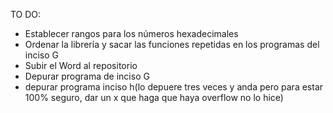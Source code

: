 
TO DO:

- Establecer rangos para los números hexadecimales
- Ordenar la librería y sacar las funciones repetidas en los programas del inciso G
- Subir el Word al repositorio
- Depurar programa de inciso G
- depurar programa inciso h(lo depuere tres veces y anda pero para estar 100% seguro, dar un x que haga que haya overflow no lo hice)
